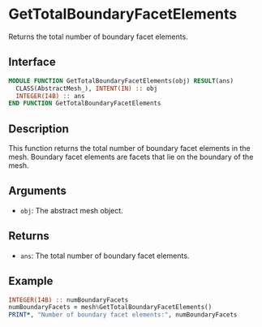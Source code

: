# GetTotalBoundaryFacetElements

Returns the total number of boundary facet elements.

## Interface

```fortran
MODULE FUNCTION GetTotalBoundaryFacetElements(obj) RESULT(ans)
  CLASS(AbstractMesh_), INTENT(IN) :: obj
  INTEGER(I4B) :: ans
END FUNCTION GetTotalBoundaryFacetElements
```

## Description

This function returns the total number of boundary facet elements in the mesh. Boundary facet elements are facets that lie on the boundary of the mesh.

## Arguments

- `obj`: The abstract mesh object.

## Returns

- `ans`: The total number of boundary facet elements.

## Example

```fortran
INTEGER(I4B) :: numBoundaryFacets
numBoundaryFacets = mesh%GetTotalBoundaryFacetElements()
PRINT*, "Number of boundary facet elements:", numBoundaryFacets
```
